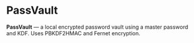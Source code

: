 # PassVault
**PassVault** — a local encrypted password vault using a master password and KDF. Uses PBKDF2HMAC and Fernet encryption.
